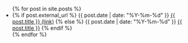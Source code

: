 <ul>
  {% for post in site.posts %}
    <li>
      {% if post.external_url %}
        {{ post.date | date: "%Y-%m-%d" }} <a href="{{ post.external_url }}" target="_blank">{{ post.title }} (link)</a>
      {% else %}
        {{ post.date | date: "%Y-%m-%d" }} <a href="{{ post.url }}">{{ post.title }}</a>
      {% endif %}
    </li>
  {% endfor %}
</ul>
